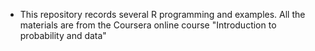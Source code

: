  * This repository records several R programming and examples. All the materials are from the Coursera online course "Introduction to probability and data"
